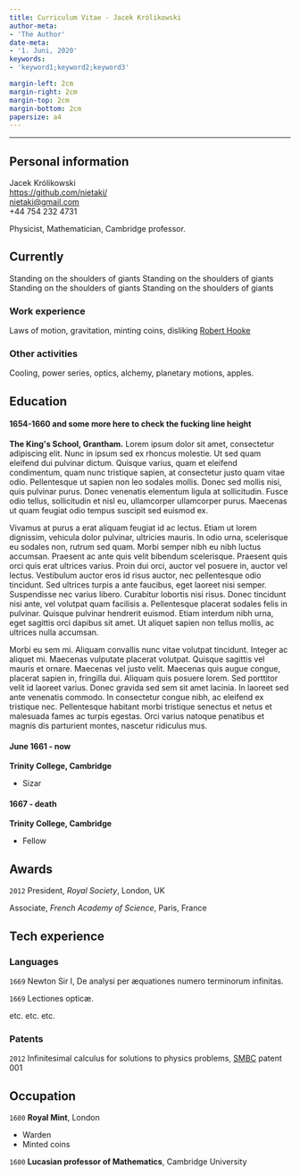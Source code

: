 ```yaml
---
title: Curriculum Vitae - Jacek Królikowski
author-meta:
- 'The Author'
date-meta:
- '1. Juni, 2020'
keywords:
- 'keyword1;keyword2;keyword3'

margin-left: 2cm
margin-right: 2cm
margin-top: 2cm
margin-bottom: 2cm
papersize: a4
---
```


***

## Personal information

Jacek Królikowski\
<https://github.com/nietaki/>\
<nietaki@gmail.com>\
+44 754 232 4731


Physicist, Mathematician, Cambridge professor.

## Currently

Standing on the shoulders of giants
Standing on the shoulders of giants
Standing on the shoulders of giants
Standing on the shoulders of giants

### Work experience

Laws of motion, gravitation, minting coins, disliking [Robert Hooke](http://en.wikipedia.org/wiki/Robert_Hooke)


### Other activities

Cooling, power series, optics, alchemy, planetary motions, apples.


## Education

#### 1654-1660 and some more here to check the fucking line height
__The King's School, Grantham.__
 Lorem ipsum dolor sit amet, consectetur adipiscing elit. Nunc in ipsum sed ex rhoncus molestie. Ut sed quam eleifend dui pulvinar dictum. Quisque varius, quam et eleifend condimentum, quam nunc tristique sapien, at consectetur justo quam vitae odio. Pellentesque ut sapien non leo sodales mollis. Donec sed mollis nisi, quis pulvinar purus. Donec venenatis elementum ligula at sollicitudin. Fusce odio tellus, sollicitudin et nisl eu, ullamcorper ullamcorper purus. Maecenas ut quam feugiat odio tempus suscipit sed euismod ex.

Vivamus at purus a erat aliquam feugiat id ac lectus. Etiam ut lorem dignissim, vehicula dolor pulvinar, ultricies mauris. In odio urna, scelerisque eu sodales non, rutrum sed quam. Morbi semper nibh eu nibh luctus accumsan. Praesent ac ante quis velit bibendum scelerisque. Praesent quis orci quis erat ultrices varius. Proin dui orci, auctor vel posuere in, auctor vel lectus. Vestibulum auctor eros id risus auctor, nec pellentesque odio tincidunt. Sed ultrices turpis a ante faucibus, eget laoreet nisi semper. Suspendisse nec varius libero. Curabitur lobortis nisi risus. Donec tincidunt nisi ante, vel volutpat quam facilisis a. Pellentesque placerat sodales felis in pulvinar. Quisque pulvinar hendrerit euismod. Etiam interdum nibh urna, eget sagittis orci dapibus sit amet. Ut aliquet sapien non tellus mollis, ac ultrices nulla accumsan.

Morbi eu sem mi. Aliquam convallis nunc vitae volutpat tincidunt. Integer ac aliquet mi. Maecenas vulputate placerat volutpat. Quisque sagittis vel mauris et ornare. Maecenas vel justo velit. Maecenas quis augue congue, placerat sapien in, fringilla dui. Aliquam quis posuere lorem. Sed porttitor velit id laoreet varius. Donec gravida sed sem sit amet lacinia. In laoreet sed ante venenatis commodo. In consectetur congue nibh, ac eleifend ex tristique nec. Pellentesque habitant morbi tristique senectus et netus et malesuada fames ac turpis egestas. Orci varius natoque penatibus et magnis dis parturient montes, nascetur ridiculus mus. 

#### June 1661 - now

__Trinity College, Cambridge__

- Sizar

#### 1667 - death

__Trinity College, Cambridge__

- Fellow



## Awards

`2012`
President, *Royal Society*, London, UK

Associate, *French Academy of Science*, Paris, France



## Tech experience

<!-- A list is also available [online](http://scholar.google.co.uk/citations?user=LTOTl0YAAAAJ) -->

### Languages

`1669`
Newton Sir I, De analysi per æquationes numero terminorum infinitas. 

`1669`
Lectiones opticæ.

etc. etc. etc.

### Patents

`2012`
Infinitesimal calculus for solutions to physics problems, [SMBC](http://www.techdirt.com/articles/20121011/09312820678/if-patents-had-been-around-time-newton.shtml) patent 001


## Occupation

`1600`
__Royal Mint__, London

- Warden
- Minted coins

`1600`
__Lucasian professor of Mathematics__, Cambridge University



<!-- ### Footer

Last updated: May 2013 -->


